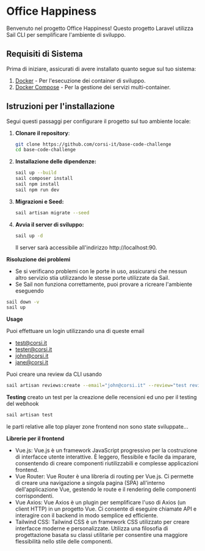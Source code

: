 # Office Happiness

Benvenuto nel progetto Office Happiness! Questo progetto Laravel utilizza Sail CLI per semplificare l'ambiente di sviluppo.

## Requisiti di Sistema

Prima di iniziare, assicurati di avere installato quanto segue sul tuo sistema:

1. [Docker](https://www.docker.com/products/docker-desktop) - Per l'esecuzione dei container di sviluppo.
2. [Docker Compose](https://docs.docker.com/compose/install/) - Per la gestione dei servizi multi-container.

## Istruzioni per l'installazione

Segui questi passaggi per configurare il progetto sul tuo ambiente locale:

1. **Clonare il repository**:

	```bash
	git clone https://github.com/corsi-it/base-code-challenge
	cd base-code-challenge
	```

2. **Installazione delle dipendenze:**

    ```bash
    sail up --build
    sail composer install
    sail npm install
    sail npm run dev
    ```

3. **Migrazioni e Seed:**

    ```bash
    sail artisan migrate --seed
    ```

4. **Avvia il server di sviluppo:**

    ```bash
    sail up -d
    ```

	Il server sarà accessibile all'indirizzo http://localhost:90.

**Risoluzione dei problemi**

* Se si verificano problemi con le porte in uso, assicurarsi che nessun altro servizio stia utilizzando le stesse porte utilizzate da Sail.
* Se Sail non funziona correttamente, puoi provare a ricreare l'ambiente eseguendo

```bash
sail down -v 
sail up
```

**Usage**

Puoi effettuare un login utilizzando una di queste email

- test@corsi.it
- tester@corsi.it
- john@corsi.it
- jane@corsi.it

Puoi creare una review da CLI usando

```bash
sail artisan reviews:create --email="john@corsi.it" --review="test review from CLI" --rating=4
```

**Testing**
    creato un test per la creazione delle recensioni ed uno per il testing del webhook

```bash
sail artisan test
```

le parti relative alle top player zone frontend non sono state sviluppate...

**Librerie per il frontend**

* Vue.js: Vue.js è un framework JavaScript progressivo per la costruzione di interfacce utente interattive. È leggero, flessibile e facile da imparare, consentendo di creare componenti riutilizzabili e complesse applicazioni frontend.
* Vue Router: Vue Router è una libreria di routing per Vue.js. Ci permette di creare una navigazione a singola pagina (SPA) all'interno dell'applicazione Vue, gestendo le route e il rendering delle componenti corrispondenti.
* Vue Axios: Vue Axios è un plugin per semplificare l'uso di Axios (un client HTTP) in un progetto Vue. Ci consente di eseguire chiamate API e interagire con il backend in modo semplice ed efficiente.
* Tailwind CSS: Tailwind CSS è un framework CSS utilizzato per creare interfacce moderne e personalizzate. Utilizza una filosofia di progettazione basata su classi utilitarie per consentire una maggiore flessibilità nello stile delle componenti.
